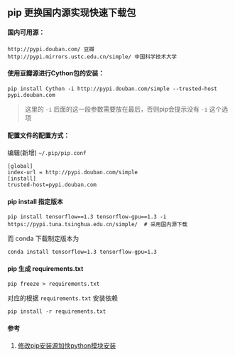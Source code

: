 ## pip 更换国内源实现快速下载包

#### 国内可用源：

``` text
http://pypi.douban.com/ 豆瓣
http://pypi.mirrors.ustc.edu.cn/simple/ 中国科学技术大学
```

#### 使用豆瓣源进行Cython包的安装：

``` shell
pip install Cython -i http://pypi.douban.com/simple --trusted-host pypi.douban.com
```

> 这里的 `-i` 后面的这一段参数需要放在最后，否则pip会提示没有 `-i` 这个选项

#### 配置文件的配置方式：

编辑(新增) `~/.pip/pip.conf`

``` shell
[global]
index-url = http://pypi.douban.com/simple
[install]
trusted-host=pypi.douban.com
```

#### pip install 指定版本

```
pip install tensorflow==1.3 tensorflow-gpu==1.3 -i https://pypi.tuna.tsinghua.edu.cn/simple/  # 采用国内源下载
```

而 conda 下载制定版本为

```
conda install tensorflow=1.3 tensorflow-gpu=1.3
```

#### pip 生成 requirements.txt

```
pip freeze > requirements.txt
```

对应的根据 `requirements.txt` 安装依赖

```
pip install -r requirements.txt
```

#### 参考

1. [修改pip安装源加快python模块安装](http://blog.csdn.net/u012592062/article/details/51966649)